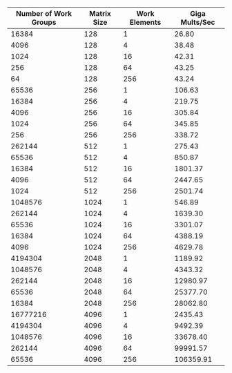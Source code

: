 | Number of Work Groups |  Matrix Size |  Work Elements |  Giga Mults/Sec |
| --------------------- | ------------ | -------------- | --------------- |
| 16384                 |   128        |  1             |   26.80         |
| 4096                  |   128        |  4             |   38.48         |
| 1024                  |   128        |  16            |   42.31         |
| 256                   |   128        |  64            |   43.25         |
| 64                    |   128        |  256           |   43.24         |
| 65536                 |   256        |  1             |   106.63        |
| 16384                 |   256        |  4             |   219.75        |
| 4096                  |   256        |  16            |   305.84        |
| 1024                  |   256        |  64            |   345.85        |
| 256                   |   256        |  256           |   338.72        |
| 262144                |   512        |  1             |   275.43        |
| 65536                 |   512        |  4             |   850.87        |
| 16384                 |   512        |  16            |   1801.37       |
| 4096                  |   512        |  64            |   2447.65       |
| 1024                  |   512        |  256           |   2501.74       |
| 1048576               |   1024       |  1             |   546.89        |
| 262144                |   1024       |  4             |   1639.30       |
| 65536                 |   1024       |  16            |   3301.07       |
| 16384                 |   1024       |  64            |   4388.19       |
| 4096                  |   1024       |  256           |   4629.78       |
| 4194304               |   2048       |  1             |   1189.92       |
| 1048576               |   2048       |  4             |   4343.32       |
| 262144                |   2048       |  16            |   12980.97      |
| 65536                 |   2048       |  64            |   25377.70      |
| 16384                 |   2048       |  256           |   28062.80      |
| 16777216              |   4096       |  1             |   2435.43       |
| 4194304               |   4096       |  4             |   9492.39       |
| 1048576               |   4096       |  16            |   33678.40      |
| 262144                |   4096       |  64            |   99991.57      |
| 65536                 |   4096       |  256           |   106359.91     |
